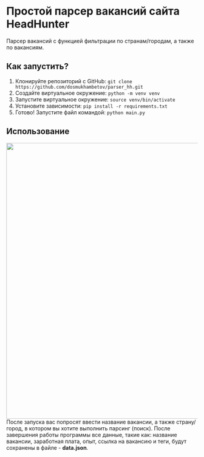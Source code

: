 # Простой парсер вакансий сайта HeadHunter

Парсер вакансий с функцией фильтрации по странам/городам, а также по вакансиям.

## Как запустить?
1. Клонируйте репозиторий с GitHub: `git clone https://github.com/dosmukhambetov/parser_hh.git`
2. Создайте виртуальное окружение: `python -m venv venv`
3. Запустите виртуальное окружение: `source venv/bin/activate`
4. Установите зависимости: `pip install -r requirements.txt`
5. Готово! Запустите файл командой: `python main.py`

## Использование
<img src="https://i.ibb.co/cvFqb8p/Screenshot-from-2023-06-20-21-53-37.png" width="726">
После запуска вас попросят ввести название вакансии, а также страну/город, в котором вы хотите выполнить парсинг (поиск).
После завершения работы программы все данные, такие как: название вакансии, заработная плата, опыт, ссылка на вакансию
и теги, будут сохранены в файле - <b>data.json</b>.
